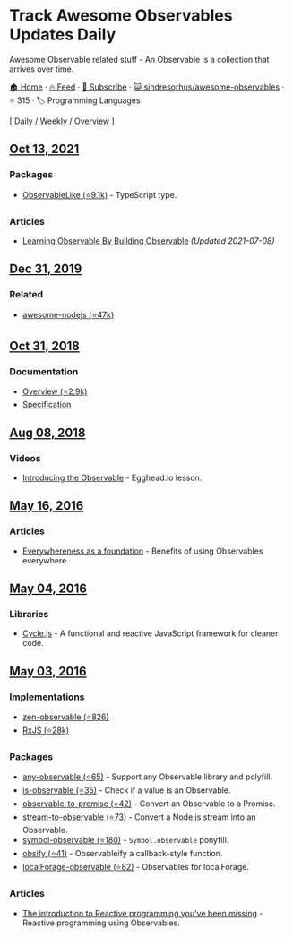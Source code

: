 # Track Awesome Observables Updates Daily

Awesome Observable related stuff - An Observable is a collection that arrives over time.

[🏠 Home](/README.md) · [🔥 Feed](https://test.trackawesomelist.com/sindresorhus/awesome-observables/feed.xml) · [📮 Subscribe](https://trackawesomelist.us17.list-manage.com/subscribe?u=d2f0117aa829c83a63ec63c2f&id=36a103854c) · [😺 sindresorhus/awesome-observables](https://github.com/sindresorhus/awesome-observables/blob/main/readme.md) · ⭐ 315 · 🏷️ Programming Languages

[ Daily / [Weekly](/content/sindresorhus/awesome-observables/week/README.md) / [Overview](/content/sindresorhus/awesome-observables/readme/README.md) ]



## [Oct 13, 2021](/content/2021/10/13/README.md)

### Packages

*   [ObservableLike (⭐9.1k)](https://github.com/sindresorhus/type-fest/blob/main/source/observable-like.d.ts) - TypeScript type.

### Articles

*   [Learning Observable By Building Observable](https://benlesh.com/posts/learning-observable-by-building-observable/) *(Updated 2021-07-08)*

## [Dec 31, 2019](/content/2019/12/31/README.md)

### Related

*   [awesome-nodejs (⭐47k)](https://github.com/sindresorhus/awesome-nodejs)

## [Oct 31, 2018](/content/2018/10/31/README.md)

### Documentation

*   [Overview (⭐2.9k)](https://github.com/tc39/proposal-observable)
*   [Specification](https://tc39.github.io/proposal-observable/)

## [Aug 08, 2018](/content/2018/08/08/README.md)

### Videos

*   [Introducing the Observable](https://egghead.io/lessons/javascript-introducing-the-observable) - Egghead.io lesson.

## [May 16, 2016](/content/2016/05/16/README.md)

### Articles

*   [Everywhereness as a foundation](http://staltz.com/everywhereness-as-a-foundation.html) - Benefits of using Observables everywhere.

## [May 04, 2016](/content/2016/05/04/README.md)

### Libraries

*   [Cycle.js](http://cycle.js.org) - A functional and reactive JavaScript framework for cleaner code.

## [May 03, 2016](/content/2016/05/03/README.md)

### Implementations

*   [zen-observable (⭐826)](https://github.com/zenparsing/zen-observable)
*   [RxJS (⭐28k)](https://github.com/ReactiveX/RxJS)

### Packages

*   [any-observable (⭐65)](https://github.com/sindresorhus/any-observable) - Support any Observable library and polyfill.
*   [is-observable (⭐35)](https://github.com/sindresorhus/is-observable) - Check if a value is an Observable.
*   [observable-to-promise (⭐42)](https://github.com/sindresorhus/observable-to-promise) - Convert an Observable to a Promise.
*   [stream-to-observable (⭐73)](https://github.com/jamestalmage/stream-to-observable) - Convert a Node.js stream into an Observable.
*   [symbol-observable (⭐180)](https://github.com/blesh/symbol-observable) - `Symbol.observable` ponyfill.
*   [obsify (⭐41)](https://github.com/samverschueren/obsify) - Observableify a callback-style function.
*   [localForage-observable (⭐82)](https://github.com/thgreasi/localForage-observable) - Observables for localForage.

### Articles

*   [The introduction to Reactive programming you've been missing](https://gist.github.com/staltz/868e7e9bc2a7b8c1f754) - Reactive programming using Observables.